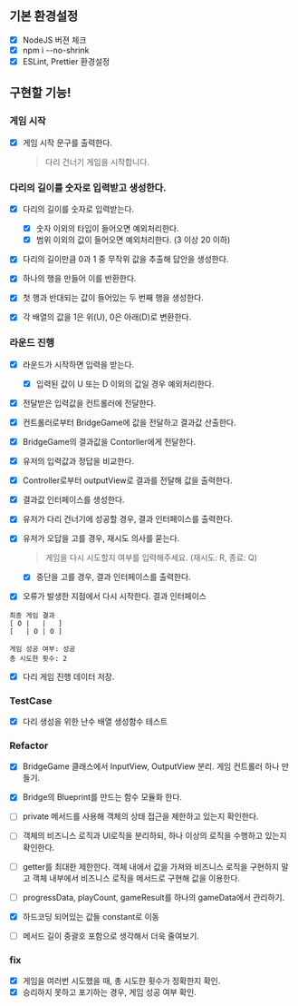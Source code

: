 ## 기본 환경설정

- [x] NodeJS 버젼 체크
- [x] npm i --no-shrink
- [x] ESLint, Prettier 환경설정

## 구현할 기능!

### 게임 시작

- [x] 게임 시작 문구를 출력한다. <outputView>
  > 다리 건너기 게임을 시작합니다.

### 다리의 길이를 숫자로 입력받고 생성한다.

- [x] 다리의 길이를 숫자로 입력받는다. <InputView>

  - [x] 숫자 이외의 타입이 들어오면 예외처리한다.<BridgeMaker>
  - [x] 범위 이외의 값이 들어오면 예외처리한다. (3 이상 20 이하)<BridgeMaker>

- [x] 다리의 길이만큼 0과 1 중 무작위 값을 추출해 답안을 생성한다. 
- [x] 하나의 행을 만들어 이를 반환한다.
- [x] 첫 행과 반대되는 값이 들어있는 두 번째 행을 생성한다.
- [x] 각 배열의 값을 1은 위(U), 0은 아래(D)로 변환한다.


### 라운드 진행

- [x] 라운드가 시작하면 입력을 받는다. <InputView>
  - [x] 입력된 값이 U 또는 D 이외의 값일 경우 예외처리한다.
- [x] 전달받은 입력값을 컨트롤러에 전달한다. <GameContorller>
- [x] 컨트롤러로부터 BridgeGame에 값을 전달하고 결과값 산출한다.
- [x] BridgeGame의 결과값을 Contorller에게 전달한다.
- [x] 유저의 입력값과 정답을 비교한다.
- [x] Controller로부터 outputView로 결과를 전달해 값을 출력한다.  
- [x] 결과값 인터페이스를 생성한다.<OutputView>
- [x] 유저가 다리 건너기에 성공할 경우, 결과 인터페이스를 출력한다.

- [x] 유저가 오답을 고를 경우, 재시도 의사를 묻는다.
  > 게임을 다시 시도할지 여부를 입력해주세요. (재시도: R, 종료: Q)
  - [x] 중단을 고를 경우, 결과 인터페이스를 출력한다.

- [x] 오류가 발생한 지점에서 다시 시작한다.
결과 인터페이스
```
최종 게임 결과
[ O |   |   ]
[   | O | O ]

게임 성공 여부: 성공
총 시도한 횟수: 2
```

- [x] 다리 게임 진행 데이터 저장.


### TestCase
- [x] 다리 생성을 위한 난수 배열 생성함수 테스트


### Refactor
- [x] BridgeGame 클래스에서 InputView, OutputView 분리. 게임 컨트롤러 하나 만들기.
- [x] Bridge의  Blueprint를 만드는 함수 모듈화 한다.
- [ ] private 메서드를 사용해 객체의 상태 접근을 제한하고 있는지 확인한다.
- [ ] 객체의 비즈니스 로직과 UI로직을 분리하되, 하나 이상의 로직을 수행하고 있는지 확인한다.
- [ ] getter를 최대한 제한한다. 객체 내에서 값을 가져와 비즈니스 로직을 구현하지 말고 객체 내부에서 비즈니스 로직을 메서드로 구현해 값을 이용한다. 

- [ ] progressData, playCount, gameResult를 하나의 gameData에서 관리하기.
- [x] 하드코딩 되어있는 값들 constant로 이동
- [ ] 메서드 길이 중괄호 포함으로 생각해서 더욱 줄여보기.

### fix
- [x] 게임을 여러번 시도했을 때, 총 시도한 횟수가 정확한지 확인.
- [x] 승리하지 못하고 포기하는 경우, 게임 성공 여부 확인.